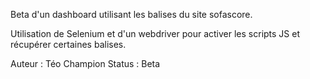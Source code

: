 Beta d'un dashboard utilisant les balises du site sofascore.

Utilisation de Selenium et d'un webdriver pour activer les scripts JS et récupérer certaines balises.

Auteur : Téo Champion
Status : Beta
